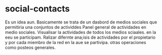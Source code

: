 # social-contacts
Es un idea aun. Basicamente se trata de un dasbord de medios sociales que permitiria una conjuntos de actividdes
Panel general de actividades en medio sociales.
Visualisar la actividades de todos los medios sciaales. en la eeu se participam.
Ralizar difernte ana;isis de actividades por el propietario y por cada miembro de la red en la aue se partivipa.
otras operaciones como posteos generales.
